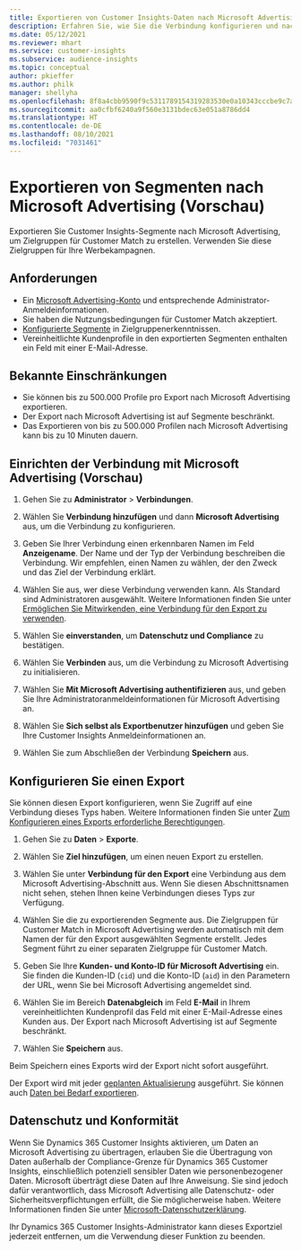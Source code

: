 ```yaml
---
title: Exportieren von Customer Insights-Daten nach Microsoft Advertising
description: Erfahren Sie, wie Sie die Verbindung konfigurieren und nach Microsoft Advertising exportieren.
ms.date: 05/12/2021
ms.reviewer: mhart
ms.service: customer-insights
ms.subservice: audience-insights
ms.topic: conceptual
author: pkieffer
ms.author: philk
manager: shellyha
ms.openlocfilehash: 8f8a4cbb9590f9c5311789154319283530e0a10343cccbe9c7aec99765b4fbf2
ms.sourcegitcommit: aa0cfbf6240a9f560e3131bdec63e051a8786dd4
ms.translationtype: HT
ms.contentlocale: de-DE
ms.lasthandoff: 08/10/2021
ms.locfileid: "7031461"
---
```

# <a name="export-segments-to-microsoft-advertising-preview"></a>Exportieren von Segmenten nach Microsoft Advertising (Vorschau)

Exportieren Sie Customer Insights-Segmente nach Microsoft Advertising, um Zielgruppen für Customer Match zu erstellen. Verwenden Sie diese Zielgruppen für Ihre Werbekampagnen.

## <a name="prerequisites"></a>Anforderungen

-   Ein [Microsoft Advertising-Konto](https://ads.microsoft.com/) und entsprechende Administrator-Anmeldeinformationen.
-   Sie haben die Nutzungsbedingungen für Customer Match akzeptiert. 
-   [Konfigurierte Segmente](segments.md) in Zielgruppenerkenntnissen.
-   Vereinheitlichte Kundenprofile in den exportierten Segmenten enthalten ein Feld mit einer E-Mail-Adresse.

## <a name="known-limitations"></a>Bekannte Einschränkungen

- Sie können bis zu 500.000 Profile pro Export nach Microsoft Advertising exportieren.
- Der Export nach Microsoft Advertising ist auf Segmente beschränkt.
- Das Exportieren von bis zu 500.000 Profilen nach Microsoft Advertising kann bis zu 10 Minuten dauern. 


## <a name="set-up-the-connection-to-microsoft-advertising"></a>Einrichten der Verbindung mit Microsoft Advertising (Vorschau)

1. Gehen Sie zu **Administrator** > **Verbindungen**.

1. Wählen Sie **Verbindung hinzufügen** und dann **Microsoft Advertising** aus, um die Verbindung zu konfigurieren.

1. Geben Sie Ihrer Verbindung einen erkennbaren Namen im Feld **Anzeigename**. Der Name und der Typ der Verbindung beschreiben die Verbindung. Wir empfehlen, einen Namen zu wählen, der den Zweck und das Ziel der Verbindung erklärt.

1. Wählen Sie aus, wer diese Verbindung verwenden kann. Als Standard sind Administratoren ausgewählt. Weitere Informationen finden Sie unter [Ermöglichen Sie Mitwirkenden, eine Verbindung für den Export zu verwenden](connections.md#allow-contributors-to-use-a-connection-for-exports).

1. Wählen Sie **einverstanden**, um **Datenschutz und Compliance** zu bestätigen.

1. Wählen Sie **Verbinden** aus, um die Verbindung zu Microsoft Advertising zu initialisieren.

1. Wählen Sie **Mit Microsoft Advertising authentifizieren** aus, und geben Sie Ihre Administratoranmeldeinformationen für Microsoft Advertising an.

1. Wählen Sie **Sich selbst als Exportbenutzer hinzufügen** und geben Sie Ihre Customer Insights Anmeldeinformationen an.

1. Wählen Sie zum Abschließen der Verbindung **Speichern** aus.

## <a name="configure-an-export"></a>Konfigurieren Sie einen Export

Sie können diesen Export konfigurieren, wenn Sie Zugriff auf eine Verbindung dieses Typs haben. Weitere Informationen finden Sie unter [Zum Konfigurieren eines Exports erforderliche Berechtigungen](export-destinations.md#set-up-a-new-export).

1. Gehen Sie zu **Daten** > **Exporte**.

1. Wählen Sie **Ziel hinzufügen**, um einen neuen Export zu erstellen.

1. Wählen Sie unter **Verbindung für den Export** eine Verbindung aus dem Microsoft Advertising-Abschnitt aus. Wenn Sie diesen Abschnittsnamen nicht sehen, stehen Ihnen keine Verbindungen dieses Typs zur Verfügung.

1. Wählen Sie die zu exportierenden Segmente aus. Die Zielgruppen für Customer Match in Microsoft Advertising werden automatisch mit dem Namen der für den Export ausgewählten Segmente erstellt. Jedes Segment führt zu einer separaten Zielgruppe für Customer Match. 

1. Geben Sie Ihre **Kunden- und Konto-ID für Microsoft Advertising** ein. Sie finden die Kunden-ID (`cid`) und die Konto-ID (`aid`) in den Parametern der URL, wenn Sie bei Microsoft Advertising angemeldet sind.

1. Wählen Sie im Bereich **Datenabgleich** im Feld **E-Mail** in Ihrem vereinheitlichten Kundenprofil das Feld mit einer E-Mail-Adresse eines Kunden aus. Der Export nach Microsoft Advertising ist auf Segmente beschränkt.

1. Wählen Sie **Speichern** aus.

Beim Speichern eines Exports wird der Export nicht sofort ausgeführt.

Der Export wird mit jeder [geplanten Aktualisierung](system.md#schedule-tab) ausgeführt. Sie können auch [Daten bei Bedarf exportieren](export-destinations.md#run-exports-on-demand). 


## <a name="data-privacy-and-compliance"></a>Datenschutz und Konformität

Wenn Sie Dynamics 365 Customer Insights aktivieren, um Daten an Microsoft Advertising zu übertragen, erlauben Sie die Übertragung von Daten außerhalb der Compliance-Grenze für Dynamics 365 Customer Insights, einschließlich potenziell sensibler Daten wie personenbezogener Daten. Microsoft überträgt diese Daten auf Ihre Anweisung. Sie sind jedoch dafür verantwortlich, dass Microsoft Advertising alle Datenschutz- oder Sicherheitsverpflichtungen erfüllt, die Sie möglicherweise haben. Weitere Informationen finden Sie unter [Microsoft-Datenschutzerklärung](https://go.microsoft.com/fwlink/?linkid=396732).

Ihr Dynamics 365 Customer Insights-Administrator kann dieses Exportziel jederzeit entfernen, um die Verwendung dieser Funktion zu beenden.
